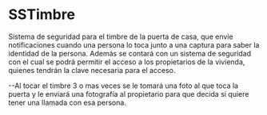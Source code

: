 # SSTimbre
Sistema de seguridad para el timbre de la puerta de casa, que envíe notificaciones cuando una persona lo toca junto a una captura para saber la identidad de la persona. Además se contará con un sistema de seguridad con el cual se podrá permitir el acceso a los propietarios de la vivienda, quienes tendrán la clave necesaria para el acceso.

--Al tocar el timbre 3 o mas veces se le tomará una foto al que toca la puerta y le enviará una fotografía al propietario para que decida si quiere tener una llamada con esa persona.
